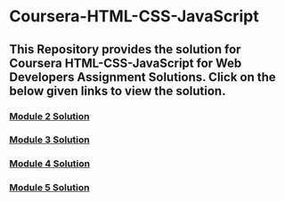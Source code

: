 # Coursera-HTML-CSS-JavaScript
## This Repository provides the solution for Coursera HTML-CSS-JavaScript for Web Developers Assignment Solutions. Click on the below given links to view the solution.
### [Module 2 Solution](https://techdevsubhopriyo.github.io/Coursera-HTML-CSS-JavaScript/Module%202%20Solution/)
### [Module 3 Solution](https://techdevsubhopriyo.github.io/Coursera-HTML-CSS-JavaScript/Module%203%20Solution/)
### [Module 4 Solution](https://techdevsubhopriyo.github.io/Coursera-HTML-CSS-JavaScript/Module%204%20Solution/)
### [Module 5 Solution](https://techdevsubhopriyo.github.io/Coursera-HTML-CSS-JavaScript/Module%205%20Solution/)
